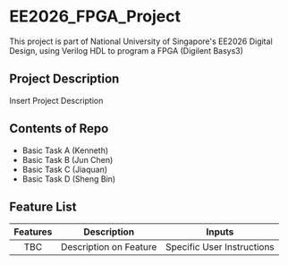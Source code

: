 # EE2026_FPGA_Project
This project is part of National University of Singapore's EE2026 Digital Design, using Verilog HDL to program a FPGA (Digilent Basys3)

## Project Description
Insert Project Description

## Contents of Repo
- Basic Task A (Kenneth)
- Basic Task B (Jun Chen)
- Basic Task C (Jiaquan)
- Basic Task D (Sheng Bin)

## Feature List
| Features | Description | Inputs |
| :---: | --- | --- |
| TBC | Description on Feature | Specific User Instructions |
